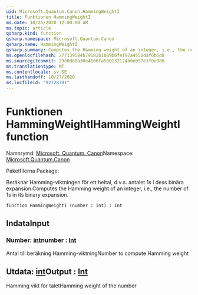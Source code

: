```yaml
---
uid: Microsoft.Quantum.Canon.HammingWeightI
title: Funktionen HammingWeightI
ms.date: 10/26/2020 12:00:00 AM
ms.topic: article
qsharp.kind: function
qsharp.namespace: Microsoft.Quantum.Canon
qsharp.name: HammingWeightI
qsharp.summary: Computes the Hamming weight of an integer, i.e., the number of 1s in its binary expansion.
ms.openlocfilehash: 277139584b79182a1089b6fef97a4550daf6b6d8
ms.sourcegitcommit: 29e0d88a30e4166fa580132124b0eb57e1f0e986
ms.translationtype: MT
ms.contentlocale: sv-SE
ms.lasthandoff: 10/27/2020
ms.locfileid: "92728701"
---
```

# <a name="hammingweighti-function"></a><span data-ttu-id="61734-102">Funktionen HammingWeightI</span><span class="sxs-lookup"><span data-stu-id="61734-102">HammingWeightI function</span></span>

<span data-ttu-id="61734-103">Namnrymd: [Microsoft. Quantum. Canon](xref:Microsoft.Quantum.Canon)</span><span class="sxs-lookup"><span data-stu-id="61734-103">Namespace: [Microsoft.Quantum.Canon](xref:Microsoft.Quantum.Canon)</span></span>

<span data-ttu-id="61734-104">Paketfilerna [](https://nuget.org/packages/)</span><span class="sxs-lookup"><span data-stu-id="61734-104">Package: [](https://nuget.org/packages/)</span></span>


<span data-ttu-id="61734-105">Beräknar Hamming-viktningen för ett heltal, d.v.s. antalet 1s i dess binära expansion.</span><span class="sxs-lookup"><span data-stu-id="61734-105">Computes the Hamming weight of an integer, i.e., the number of 1s in its binary expansion.</span></span>

```qsharp
function HammingWeightI (number : Int) : Int
```


## <a name="input"></a><span data-ttu-id="61734-106">Indata</span><span class="sxs-lookup"><span data-stu-id="61734-106">Input</span></span>

### <a name="number--int"></a><span data-ttu-id="61734-107">Number: [int](xref:microsoft.quantum.lang-ref.int)</span><span class="sxs-lookup"><span data-stu-id="61734-107">number : [Int](xref:microsoft.quantum.lang-ref.int)</span></span>

<span data-ttu-id="61734-108">Antal till beräkning Hamming-viktning</span><span class="sxs-lookup"><span data-stu-id="61734-108">Number to compute Hamming weight</span></span>



## <a name="output--int"></a><span data-ttu-id="61734-109">Utdata: [int](xref:microsoft.quantum.lang-ref.int)</span><span class="sxs-lookup"><span data-stu-id="61734-109">Output : [Int](xref:microsoft.quantum.lang-ref.int)</span></span>

<span data-ttu-id="61734-110">Hamming vikt för talet</span><span class="sxs-lookup"><span data-stu-id="61734-110">Hamming weight of the number</span></span>